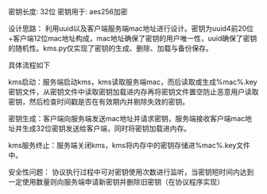 密钥长度: 32位
密钥用于: aes256加密

设计思路：
利用uuid以及客户端服务端mac地址进行设计。密钥为uuid4前20位+客户端12位mac地址构成，mac地址确保了密钥的用户唯一性，uuid确保了密钥的随机性。kms.py仅实现了密钥的生成、删除、加载与备份保存。

具体流程如下

kms启动：服务端启动kms，kms读取服务端mac，而后读取或生成%mac%.key密钥文件，从密钥文件中读取密钥加载进内存再将密钥文件置空防止恶意用户读取密钥，然后检查时间戳是否在有效期内并剔除失效的密钥。

密钥生成：客户端向服务端发送mac地址并请求密钥，服务端接收客户端mac地址并生成32位密钥发送给客户端，同时将密钥加载进内存。

kms服务终止：服务端关闭kms，kms将内存中的密钥存储进%mac%.key文件中。

安全性问题： 
协议执行过程中可对密钥使用次数进行监听，当密钥短时间内达到一定使用数量则向服务端申请新密钥并删除旧密钥（在协议程序实现）
